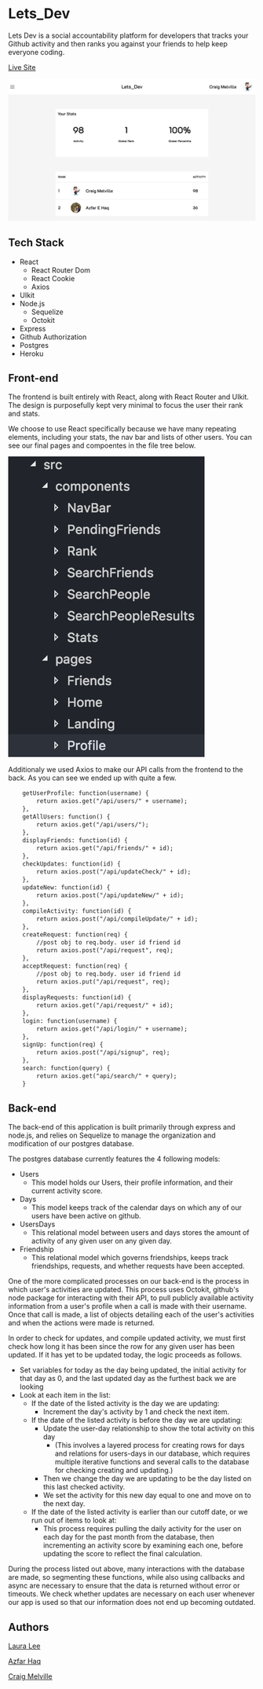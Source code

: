 # Lets_Dev

Lets Dev is a social accountability platform for developers that tracks your Github activity and then ranks you against your friends to help keep everyone coding.

[Live Site](https://letsdev.herokuapp.com/)

![](screenshots/home.png)

## Tech Stack

-   React
    -   React Router Dom
    -   React Cookie
    -   Axios
-   UIkit
-   Node.js
    -   Sequelize
    -   Octokit
-   Express
-   Github Authorization
-   Postgres
-   Heroku

## Front-end

The frontend is built entirely with React, along with React Router and UIkit. The design is purposefully kept very minimal to focus the user their rank and stats.

We choose to use React specifically because we have many repeating elements, including your stats, the nav bar and lists of other users. You can see our final pages and compoentes in the file tree below.

![](screenshots/pages-comps.png)

Additionaly we used Axios to make our API calls from the frontend to the back. As you can see we ended up with quite a few.

```
    getUserProfile: function(username) {
        return axios.get("/api/users/" + username);
    },
    getAllUsers: function() {
        return axios.get("/api/users/");
    },
    displayFriends: function(id) {
        return axios.get("/api/friends/" + id);
    },
    checkUpdates: function(id) {
        return axios.post("/api/updateCheck/" + id);
    },
    updateNew: function(id) {
        return axios.post("/api/updateNew/" + id);
    },
    compileActivity: function(id) {
        return axios.post("/api/compileUpdate/" + id);
    },
    createRequest: function(req) {
        //post obj to req.body. user id friend id
        return axios.post("/api/request", req);
    },
    acceptRequest: function(req) {
        //post obj to req.body. user id friend id
        return axios.put("/api/request", req);
    },
    displayRequests: function(id) {
        return axios.get("/api/request/" + id);
    },
    login: function(username) {
        return axios.get("/api/login/" + username);
    },
    signUp: function(req) {
        return axios.post("/api/signup", req);
    },
    search: function(query) {
        return axios.get("api/search/" + query);
    }
```

## Back-end

The back-end of this application is built primarily through express and node.js, and relies on Sequelize to manage the organization and modification of our postgres database.

The postgres database currently features the 4 following models:

- Users
    - This model holds our Users, their profile information, and their current activity score.
- Days
    - This model keeps track of the calendar days on which any of our users have been active on github. 
- UsersDays
    - This relational model between users and days stores the amount of activity of any given user on any given day.
- Friendship
    - This relational model which governs friendships, keeps track friendships, requests, and whether requests have been accepted.
    
One of the more complicated processes on our back-end is the process in which user's activities are updated. This process uses Octokit, github's node package for interacting with their API, to pull publicly available activity information from a user's profile when a call is made with their username. Once that call is made, a list of objects detailing each of the user's activities and when the actions were made is returned.

In order to check for updates, and compile updated activity, we must first check how long it has been since the row for any given user has been updated. If it has yet to be updated today, the logic proceeds as follows. 

- Set variables for today as the day being updated, the initial activity for that day as 0, and the last updated day as the furthest back we are looking
- Look at each item in the list:
    - If the date of the listed activity is the day we are updating: 
        - Increment the day's activity by 1 and check the next item.
    - If the date of the listed activity is before the day we are updating:
        - Update the user-day relationship to show the total activity on this day 
            - (This involves a layered process for creating rows for days and relations for users-days in our database, which requires multiple iterative functions and several calls to the database for checking creating and updating.)
        - Then we change the day we are updating to be the day listed on this last checked activity.
        - We set the activity for this new day equal to one and move on to the next day.
    - If the date of the listed activity is earlier than our cutoff date, or we run out of items to look at:
        - This process requires pulling the daily activity for the user on each day for the past month from the database, then incrementing an activity score by examining each one, before updating the score to reflect the final calculation.
        
During the process listed out above, many interactions with the database are made, so segmenting these functions, while also using callbacks and async are necessary to ensure that the data is returned without error or timeouts. We check whether updates are necessary on each user whenever our app is used so that our information does not end up becoming outdated.
 
## Authors

[Laura Lee](https://github.com/lalatw)

[Azfar Haq](https://github.com/aehaq)

[Craig Melville](https://github.com/acekreations)
